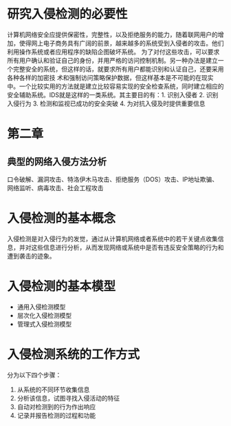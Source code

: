 # 研究入侵检测的必要性

计算机网络安全应提供保密性，完整性，以及拒绝服务的能力，随着联网用户的增加，使得网上电子商务具有广阔的前景，越来越多的系统受到入侵者的攻击。他们利用操作系统或者应用程序的缺陷企图破坏系统。
为了对付这些攻击，可以要求所有用户确认和验证自己的身份，并用严格的访问控制机制。另一种办法是建立一个完整安全的系统，但这样的话，就要求所有用户都能识别和认证自己，还要采用各种各样的加密技
术和强制访问策略保护数据，但这样基本是不可能的在现实中。一个比较实用的方法就是建立比较容易实现的安全检查系统，同时建立相应的安全辅助系统。IDS就是这样的一类系统。其主要目的有：1. 识别入侵者
2. 识别入侵行为 3. 检测和监视已成功的安全突破 4. 为对抗入侵及时提供重要信息

# 第二章
## 典型的网络入侵方法分析
口令破解、漏洞攻击、特洛伊木马攻击、拒绝服务（DOS）攻击、IP地址欺骗、网络监听、病毒攻击、社会工程攻击

# 入侵检测的基本概念
入侵检测是对入侵行为的发觉，通过从计算机网络或者系统中的若干关键点收集信息，并对这些信息进行分析，从而发现网络或系统中是否有违反安全策略的行为和遭到袭击的迹象。

# 入侵检测的基本模型
- 通用入侵检测模型
- 层次化入侵检测模型
- 管理式入侵检测模型

# 入侵检测系统的工作方式
分为以下四个步骤：
1. 从系统的不同环节收集信息
2. 分析该信息，试图寻找入侵活动的特征
3. 自动对检测到的行为作出响应
4. 记录并报告检测的过程和功能
